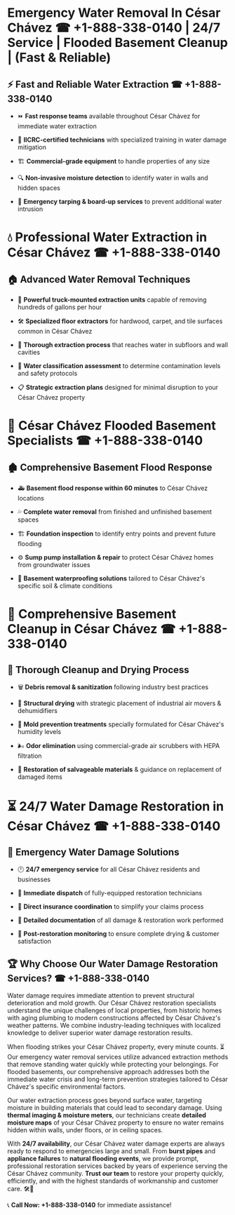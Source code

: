 # Emergency Water Removal In César Chávez ☎ +1-888-338-0140 | 24/7 Service | Flooded Basement Cleanup | (Fast & Reliable)  

## ⚡ Fast and Reliable Water Extraction ☎ +1-888-338-0140  
- ⏩ **Fast response teams** available throughout César Chávez for immediate water extraction  
- 🏅 **IICRC-certified technicians** with specialized training in water damage mitigation  
- 🏗️ **Commercial-grade equipment** to handle properties of any size  
- 🔍 **Non-invasive moisture detection** to identify water in walls and hidden spaces  
- 🛑 **Emergency tarping & board-up services** to prevent additional water intrusion  

# 💧 Professional Water Extraction in César Chávez ☎ +1-888-338-0140  

## 🏠 Advanced Water Removal Techniques  
- 🚛 **Powerful truck-mounted extraction units** capable of removing hundreds of gallons per hour  
- 🛠️ **Specialized floor extractors** for hardwood, carpet, and tile surfaces common in César Chávez  
- 📏 **Thorough extraction process** that reaches water in subfloors and wall cavities  
- 🧪 **Water classification assessment** to determine contamination levels and safety protocols  
- 📋 **Strategic extraction plans** designed for minimal disruption to your César Chávez property  

# 🌊 César Chávez Flooded Basement Specialists ☎ +1-888-338-0140  

## 🏚️ Comprehensive Basement Flood Response  
- 🚑 **Basement flood response within 60 minutes** to César Chávez locations  
- 💦 **Complete water removal** from finished and unfinished basement spaces  
- 🏗️ **Foundation inspection** to identify entry points and prevent future flooding  
- ⚙️ **Sump pump installation & repair** to protect César Chávez homes from groundwater issues  
- 🌱 **Basement waterproofing solutions** tailored to César Chávez's specific soil & climate conditions  

# 🧹 Comprehensive Basement Cleanup in César Chávez ☎ +1-888-338-0140  

## 🔄 Thorough Cleanup and Drying Process  
- 🗑️ **Debris removal & sanitization** following industry best practices  
- 💨 **Structural drying** with strategic placement of industrial air movers & dehumidifiers  
- 🦠 **Mold prevention treatments** specially formulated for César Chávez's humidity levels  
- 🌬️ **Odor elimination** using commercial-grade air scrubbers with HEPA filtration  
- 🔧 **Restoration of salvageable materials** & guidance on replacement of damaged items  

# ⏳ 24/7 Water Damage Restoration in César Chávez ☎ +1-888-338-0140  

## 🚀 Emergency Water Damage Solutions  
- 🕛 **24/7 emergency service** for all César Chávez residents and businesses  
- 🚒 **Immediate dispatch** of fully-equipped restoration technicians  
- 🏦 **Direct insurance coordination** to simplify your claims process  
- 📜 **Detailed documentation** of all damage & restoration work performed  
- 🔎 **Post-restoration monitoring** to ensure complete drying & customer satisfaction  

## 🏆 Why Choose Our Water Damage Restoration Services? ☎ +1-888-338-0140  
Water damage requires immediate attention to prevent structural deterioration and mold growth. Our César Chávez restoration specialists understand the unique challenges of local properties, from historic homes with aging plumbing to modern constructions affected by César Chávez's weather patterns. We combine industry-leading techniques with localized knowledge to deliver superior water damage restoration results.  

When flooding strikes your César Chávez property, every minute counts. ⏳ Our emergency water removal services utilize advanced extraction methods that remove standing water quickly while protecting your belongings. For flooded basements, our comprehensive approach addresses both the immediate water crisis and long-term prevention strategies tailored to César Chávez's specific environmental factors.  

Our water extraction process goes beyond surface water, targeting moisture in building materials that could lead to secondary damage. Using **thermal imaging & moisture meters**, our technicians create **detailed moisture maps** of your César Chávez property to ensure no water remains hidden within walls, under floors, or in ceiling spaces.  

With **24/7 availability**, our César Chávez water damage experts are always ready to respond to emergencies large and small. From **burst pipes** and **appliance failures** to **natural flooding events**, we provide prompt, professional restoration services backed by years of experience serving the César Chávez community. **Trust our team** to restore your property quickly, efficiently, and with the highest standards of workmanship and customer care. 🛠️💪  

📞 **Call Now: +1-888-338-0140** for immediate assistance!